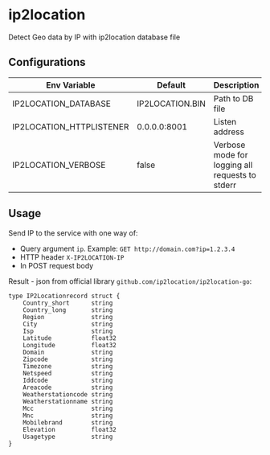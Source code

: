 # ip2location

Detect Geo data by IP with ip2location database file

## Configurations

| Env Variable | Default | Description |
|--------------|---------|-------------| 
| IP2LOCATION_DATABASE | IP2LOCATION.BIN | Path to DB file |
| IP2LOCATION_HTTPLISTENER | 0.0.0.0:8001 | Listen address |
| IP2LOCATION_VERBOSE | false | Verbose mode for logging all requests to stderr |

## Usage

Send IP to the service with one way of:

- Query argument `ip`. Example: `GET http://domain.com?ip=1.2.3.4`
- HTTP header `X-IP2LOCATION-IP`
- In POST request body  

Result - json from official library `github.com/ip2location/ip2location-go`:

```
type IP2Locationrecord struct {
	Country_short      string
	Country_long       string
	Region             string
	City               string
	Isp                string
	Latitude           float32
	Longitude          float32
	Domain             string
	Zipcode            string
	Timezone           string
	Netspeed           string
	Iddcode            string
	Areacode           string
	Weatherstationcode string
	Weatherstationname string
	Mcc                string
	Mnc                string
	Mobilebrand        string
	Elevation          float32
	Usagetype          string
}
```
